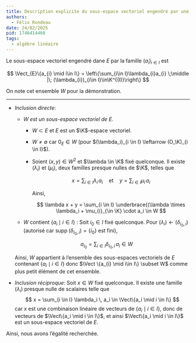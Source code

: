 ```yaml
---
title: Description explicite du sous-espace vectoriel engendré par une partie.
authors:
  - Félix Rondeau
date: 24/02/2025
pid: 1740414408
tags:
  - algèbre linéaire
---
```


Le sous-espace vectoriel engendré dane $E$ par la famille $(a_{i})_{i\in I}$ est

$$
    \Vect_{E}\{a_{i} \mid i\in I\} = \left\{\sum_{i\in I}\lambda_{i}a_{i} \;\middle |\; (\lambda_{i})_{i\in I}\in\K^{(I)}\right\}
$$

On note cet ensemble $W$ pour la démonstration.

---

- _Inclusion directe_:

  - _$W$ est un sous-espace vectoriel de $E$._

    - $W \subset E$ et $E$ est un $\K$-espace vectoriel.
    - $W \neq \emptyset$ car $0_E \in W$ (pour $(\lambda_i)_{i \in I} \leftarrow (O_\K)_{i \in I}$).
    - Soient $(x,y) \in W^2$ et $\lambda \in \K$ fixé quelconque. Il existe $(\lambda_i)$ et $(\mu_i)$, deux familles presque nulles de $\K$, telles que

      $$
      x = \sum_{i \in I} \lambda_i \, a_i \quad \text{et} \quad y = \sum_{i \in I} \mu_i \, a_i
      $$

      Ainsi,

      $$
      \lambda x + y = \sum_{i \in I} \underbrace{(\lambda \times \lambda_i + \mu_i)}_{\in \K} \cdot a_i \in W
      $$

  - $W$ contient $\{a_i \mid i \in I\}$ : Soit $i_0 \in I$ fixé quelconque. Pour $(\lambda_i) \leftarrow (\delta_{i_0, i})$ (autorisé car $\mathrm{supp}\;(\delta_{i_0, i}) = \{i_0\}$ est fini),

    $$
    a_{i_0} = \sum_{i \in I} \delta_{i_0, i} \, a_i \in W
    $$

  Ainsi, $W$ appartient à l’ensemble des sous-espaces vectoriels de $E$ contenant $\{a_{i} \mid i\in I\}$ donc $\Vect \{a_{i} \mid i\in I\} \subset W$ comme plus petit élément de cet ensemble.

- _Inclusion réciproque_: Soit $x \in W$ fixé quelconque. Il existe une famille $(\lambda_i)$ presque nulle de scalaires telle que
  $$
  x = \sum_{i \in I} \lambda_i \, a_i \in \Vect\{a_i \mid i \in I\}
  $$
  car $x$ est une combinaison linéaire de vecteurs de $\{a_i \mid i \in I\}$, donc de vecteurs de $\Vect\{a_i \mid i \in I\}$, et ainsi $\Vect\{a_i \mid i \in I\}$ est un sous-espace vectoriel de $E$.

Ainsi, nous avons l’égalité recherchée.
